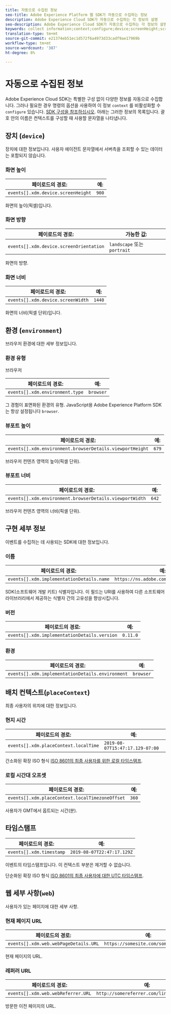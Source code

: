 ```yaml
---
title: 자동으로 수집된 정보
seo-title: Adobe Experience Platform 웹 SDK가 자동으로 수집하는 정보
description: Adobe Experience Cloud SDK가 자동으로 수집하는 각 정보의 설명
seo-description: Adobe Experience Cloud SDK가 자동으로 수집하는 각 정보의 설명
keywords: collect information;context;configure;device;screenHeight;screen Height;screenOrientation;screen Orientation;screenWidth;screen Width;environment;viewportHeight;viewport Height;viewportWidth;viewport Width;crowserDetails;browser details;implementationDetails;implementation Details;name;version;placeContext;localTime;local Time;localTimezoneOffset;local Timezone Offset;timestamp;web;url;webPageDetails;web Page Details;webReferrer;web Referrer;landscape;portrait;
translation-type: tm+mt
source-git-commit: e21374eb51ec1d572f6a4973d33cadf9ae17969b
workflow-type: tm+mt
source-wordcount: '387'
ht-degree: 8%

---
```



# 자동으로 수집된 정보

Adobe Experience Cloud SDK는 특별한 구성 없이 다양한 정보를 자동으로 수집합니다. 그러나 필요한 경우 명령의 옵션을 사용하여 이 정보 `context` 를 비활성화할 수 `configure` 있습니다. [SDK 구성을 참조하십시오](../fundamentals/configuring-the-sdk.md). 아래는 그러한 정보의 목록입니다. 괄호 안의 이름은 컨텍스트를 구성할 때 사용할 문자열을 나타냅니다.

## 장치 (`device`)

장치에 대한 정보입니다. 사용자 에이전트 문자열에서 서버측을 조회할 수 있는 데이터는 포함되지 않습니다.

### 화면 높이

| **페이로드의 경로:** | **예:** |
| ---------------------------------- | ------------ |
| `events[].xdm.device.screenHeight` | `900` |

화면의 높이(픽셀)입니다.

### 화면 방향

| **페이로드의 경로:** | **가능한 값:** |
| --------------------------------------- | ------------------------- |
| `events[].xdm.device.screenOrientation` | `landscape` 또는 `portrait` |

화면의 방향.

### 화면 너비

| **페이로드의 경로:** | **예:** |
| --------------------------------- | ------------ |
| `events[].xdm.device.screenWidth` | `1440` |

화면의 너비(픽셀 단위)입니다.

## 환경 (`environment`)

브라우저 환경에 대한 세부 정보입니다.

### 환경 유형

브라우저

| **페이로드의 경로:** | **예:** |
| ------------------------------- | ------------ |
| `events[].xdm.environment.type` | `browser` |

그 경험이 표면화된 환경의 유형. JavaScript용 Adobe Experience Platform SDK는 항상 설정됩니다 `browser`.

### 뷰포트 높이

| **페이로드의 경로:** | **예:** |
| -------------------------------------------------------- | ------------ |
| `events[].xdm.environment.browserDetails.viewportHeight` | `679` |

브라우저 컨텐츠 영역의 높이(픽셀 단위).

### 뷰포트 너비

| **페이로드의 경로:** | **예:** |
| ------------------------------------------------------- | ------------ |
| `events[].xdm.environment.browserDetails.viewportWidth` | `642` |

브라우저 컨텐츠 영역의 너비(픽셀 단위).

## 구현 세부 정보

이벤트를 수집하는 데 사용되는 SDK에 대한 정보입니다.

### 이름

| **페이로드의 경로:** | **예:** |
| ----------------------------------------- | --------------------------------------- |
| `events[].xdm.implementationDetails.name` | `https://ns.adobe.com/experience/alloy` |

SDK(소프트웨어 개발 키트) 식별자입니다.  이 필드는 URI를 사용하여 다른 소프트웨어 라이브러리에서 제공하는 식별자 간의 고유성을 향상시킵니다.

### 버전

| **페이로드의 경로:** | **예:** |
| -------------------------------------------- | ------------ |
| `events[].xdm.implementationDetails.version` | `0.11.0` |

### 환경

| **페이로드의 경로:** | **예:** |
| ------------------------------------------------ | ------------ |
| `events[].xdm.implementationDetails.environment` | `browser` |


## 배치 컨텍스트(`placeContext`)

최종 사용자의 위치에 대한 정보입니다.

### 현지 시간

| **페이로드의 경로:** | **예:** |
| ------------------------------------- | ------------------------------- |
| `events[].xdm.placeContext.localTime` | `2019-08-07T15:47:17.129-07:00` |

간소화된 확장 ISO 형식 [ISO 8601의 최종 사용자를 위한 로컬 타임스탬프](https://tools.ietf.org/html/rfc3339#section-5.6).

### 로컬 시간대 오프셋

| **페이로드의 경로:** | **예:** |
| ----------------------------------------------- | ------------ |
| `events[].xdm.placeContext.localTimezoneOffset` | `360` |

사용자가 GMT에서 옵트되는 시간(분).

## 타임스탬프

| **페이로드의 경로:** | **예:** |
| ------------------------ | -------------------------- |
| `events[].xdm.timestamp` | `2019-08-07T22:47:17.129Z` |

이벤트의 타임스탬프입니다.  이 컨텍스트 부분은 제거할 수 없습니다.

단순화된 확장 ISO 형식 [ISO 8601의 최종 사용자에 대한 UTC 타임스탬프](https://tools.ietf.org/html/rfc3339#section-5.6).

## 웹 세부 사항(`web`)

사용자가 있는 페이지에 대한 세부 사항.

### 현재 페이지 URL

| **페이로드의 경로:** | **예:** |
| ------------------------------------- | ------------------------------------ |
| `events[].xdm.web.webPageDetails.URL` | `https://somesite.com/somepage.html` |

현재 페이지의 URL.

### 레퍼러 URL

| **페이로드의 경로:** | **예:** |
| ---------------------------------- | ----------------------------------------- |
| `events[].xdm.web.webReferrer.URL` | `http://somereferrer.com/linkedpage.html` |

방문한 이전 페이지의 URL.

